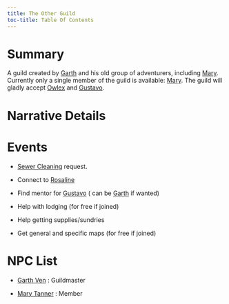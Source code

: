 ```yaml
---
title: The Other Guild
toc-title: Table Of Contents
---
```


# Summary

A guild created by [Garth](../characters/garth-ven.md) and his old group of adventurers, including [Mary](../characters/mary-tanner.md). Currently only a single member of the guild is available: [Mary](../characters/mary-tanner.md). The guild will gladly accept [Owlex](../characters/owlex.md) and [Gustavo](../characters/gustavo.md).

# Narrative Details

# Events

- [Sewer Cleaning](../scenes/sewers-1.md) request.

- Connect to [Rosaline](../characters/rosaline-cotswad.md)

- Find mentor for [Gustavo](../characters/gustavo.md) ( can be [Garth](../characters/garth-ven.md) if wanted)

- Help with lodging (for free if joined)

- Help getting supplies/sundries 

- Get general and specific maps (for free if joined)

# NPC List

- [Garth Ven](../characters/garth-ven.md) : Guildmaster

- [Mary Tanner](../characters/mary-tanner.md) : Member
